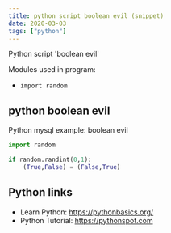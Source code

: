 ```yaml
---
title: python script boolean evil (snippet)
date: 2020-03-03
tags: ["python"]
---
```

Python script 'boolean evil'


Modules used in program: 
* `import random`

## python boolean evil

Python mysql example: boolean evil

```python
import random

if random.randint(0,1):
	(True,False) = (False,True)

```

## Python links

- Learn Python: https://pythonbasics.org/
- Python Tutorial: https://pythonspot.com

